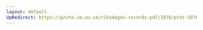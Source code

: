 ```yaml
---
layout: default
UpRedirect: https://pruto.im.uu.se/riksdagen-records-pdf/1876/prot-1876--fk--032/prot-1876--fk--032_027.pdf
---
```


